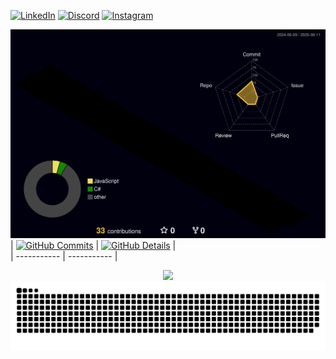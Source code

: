 [![LinkedIn](https://img.shields.io/badge/LinkedIn-0077B5?style=for-the-badge&logo=linkedin&logoColor=white)](https://www.linkedin.com/in/vitor-scallen-560b21172/)
[![Discord](https://img.shields.io/badge/Discord-7289DA?style=for-the-badge&logo=discord&logoColor=white)](https://discord.com/users/vitorscallen)
[![Instagram](https://img.shields.io/badge/Instagram-E4405F?style=for-the-badge&logo=instagram&logoColor=white)](https://www.instagram.com/vitorscallen_/)

  ![Status](./profile-3d-contrib/profile-night-rainbow.svg)
  | [![GitHub Commits](http://github-profile-summary-cards.vercel.app/api/cards/productive-time?username=vitorscallen&theme=dracula&utcOffset=-3)](https://github.com/vn7n24fzkq/github-profile-summary-cards) | [![GitHub Details](http://github-profile-summary-cards.vercel.app/api/cards/profile-details?username=vitorscallen&theme=dracula)](https://github.com/vn7n24fzkq/github-profile-summary-cards) |  
 | ----------- | ----------- |

  </div>
  <div align="center" >
    <a href="https://skillicons.dev"   >
  <img src="https://skillicons.dev/icons?i=git,vscode,visualstudio,eclipse,idea,cs,dotnet,java,spring,github,postman,mongodb,postgres,mysql" />
    </a>
  <br />
      <div align="center" ></div>
  </div>  

<picture>
  <source media="(prefers-color-scheme: dark)" srcset="https://raw.githubusercontent.com/vitorscallen/vitorscallen/output/github-contribution-grid-snake-dark.svg">
  <source media="(prefers-color-scheme: light)" srcset="https://raw.githubusercontent.com/vitorscallen/vitorscallen/output/github-contribution-grid-snake.svg">
  <img alt="github contribution grid snake animation" src="https://raw.githubusercontent.com/vitorscallen/vitorscallen/output/github-contribution-grid-snake.svg">
</picture>
